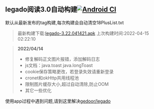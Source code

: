 ## legado阅读3.0自动构建[![Android CI](https://github.com/10bits/gedoor-Build/workflows/Android%20CI/badge.svg)](https://github.com/10bits/gedoor-Build/actions)

默认从最新发布的tag构建,每次构建会自动清空18PlusList.txt

> 最新构建下载:[legado-3.22.041421.apk](https://github.com/xianum/gedoor-Build/releases/download/legado-3.22.041421/legado-3.22.041421.apk) 上次构建时间:2022-04-15 02:22:10
<!--start-->
> **2022/04/14**
> 
> * 修复解码正文图片报错，添加解码日志
> * js文档：java.toast java.longToast
> * cookie保存策略更改，若登录失效请重新登录
> * cronet和okHttp共用线程池
> * 限制图片缓存大小,超过自动清除,防止OOM
> * 其它一些优化
<!--end-->
  
使用app过程中遇到问题,请到这里解决[gedoor/legado](https://github.com/gedoor/legado/issues)

